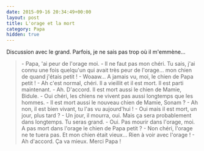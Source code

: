 ```yaml
---
date: 2015-09-16 20:34:49+00:00
layout: post
title: L'orage et la mort
category: Papa
hidden: true
---
```


Discussion avec le grand. Parfois, je ne sais pas trop où il m'emmène...

> \- Papa, 'ai peur de l'orage moi.
> \- Il ne faut pas mon chéri. Tu sais, j'ai connu une fois quelqu'un qui avait très peur de l'orage... mon chien de quand j'étais petit !
> \- Woaaw... A jamais vu, moi, le chien de Papa petit !
> \- Ah c'est normal, chéri. Il a vieillit et il est mort. Il est parti maintenant.
> \- Ah. D'accord. Il est mort aussi le chien de Mamie, Bidule.
> \- Oui chéri, les chiens ne vivent pas aussi longtemps que les hommes.
> \- Il est mort aussi le nouveau chien de Mamie, Sonam ?
> \- Ah non, il est bien vivant, tu l'as vu aujourd'hui !
> \- Oui mais il est mort, un jour, plus tard ?
> \- Un jour, il mourra, oui. Mais ça sera probablement dans longtemps. Tu seras grand.
> \- Oui. Pas mourir dans l'orage, moi. A pas mort dans l'orage le chien de Papa petit ?
> \- Non chéri, l'orage ne te tuera pas. Et mon chien était vieux... Rien à voir avec l'orage !
> \- Ah d'accord. Ça va mieux. Merci Papa !

